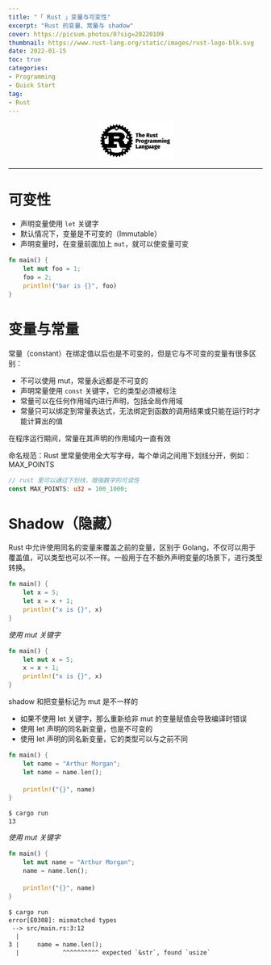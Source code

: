 ```yaml
---
title: "「 Rust 」变量与可变性"
excerpt: "Rust 的变量、常量与 shadow"
cover: https://picsum.photos/0?sig=20220109
thumbnail: https://www.rust-lang.org/static/images/rust-logo-blk.svg
date: 2022-01-15
toc: true
categories:
- Programming
- Quick Start
tag:
- Rust
---
```


<div align=center><img width="150" style="border: 0px" src="/gallery/rust/rust-logo.png"></div>

------

# 可变性

- 声明变量使用 `let` 关键字
- 默认情况下，变量是不可变的（Immutable）
- 声明变量时，在变量前面加上 `mut`，就可以使变量可变

```rust
fn main() {
    let mut foo = 1;
    foo = 2;
    println!("bar is {}", foo)
}
```

# 变量与常量

常量（constant）在绑定值以后也是不可变的，但是它与不可变的变量有很多区别：

- 不可以使用 mut，常量永远都是不可变的
- 声明常量使用 `const` 关键字，它的类型必须被标注
- 常量可以在任何作用域内进行声明，包括全局作用域
- 常量只可以绑定到常量表达式，无法绑定到函数的调用结果或只能在运行时才能计算出的值

在程序运行期间，常量在其声明的作用域内一直有效

命名规范：Rust 里常量使用全大写字母，每个单词之间用下划线分开，例如：MAX_POINTS

```rust
// rust 里可以通过下划线，增强数字的可读性
const MAX_POINTS: u32 = 100_1000;
```

# Shadow（隐藏）

Rust 中允许使用同名的变量来覆盖之前的变量，区别于 Golang，不仅可以用于覆盖值，可以类型也可以不一样。一般用于在不额外声明变量的场景下，进行类型转换。

```rust
fn main() {
    let x = 5;
    let x = x + 1;
    println!("x is {}", x)
}
```

*使用 mut 关键字*

```rust
fn main() {
    let mut x = 5;
    x = x + 1;
    println!("x is {}", x)
}
```

shadow 和把变量标记为 mut 是不一样的

- 如果不使用 let 关键字，那么重新给非 mut 的变量赋值会导致编译时错误
- 使用 let 声明的同名新变量，也是不可变的
- 使用 let 声明的同名新变量，它的类型可以与之前不同

```rust
fn main() {
    let name = "Arthur Morgan";
    let name = name.len();

    println!("{}", name)
}
```

```shell
$ cargo run
13
```

*使用 mut 关键字*

```rust
fn main() {
    let mut name = "Arthur Morgan";
    name = name.len();

    println!("{}", name)
}
```

```shell
$ cargo run
error[E0308]: mismatched types
 --> src/main.rs:3:12
  |
3 |     name = name.len();
  |            ^^^^^^^^^^ expected `&str`, found `usize`
```

